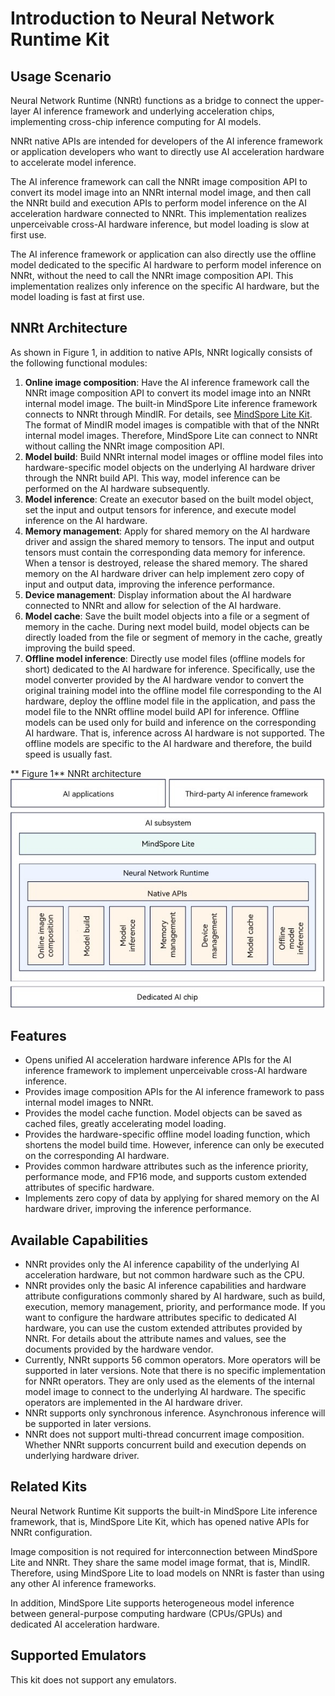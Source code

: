 # Introduction to Neural Network Runtime Kit
<!--Kit: Neural Network Runtime Kit-->
<!--Subsystem: AI-->
<!--Owner: @GbuzhidaoR-->
<!--Designer: @GbuzhidaoR-->
<!--Tester: @GbuzhidaoR-->
<!--Adviser: @ge-yafang-->

## Usage Scenario
Neural Network Runtime (NNRt) functions as a bridge to connect the upper-layer AI inference framework and underlying acceleration chips, implementing cross-chip inference computing for AI models.

NNRt native APIs are intended for developers of the AI inference framework or application developers who want to directly use AI acceleration hardware to accelerate model inference.

The AI inference framework can call the NNRt image composition API to convert its model image into an NNRt internal model image, and then call the NNRt build and execution APIs to perform model inference on the AI acceleration hardware connected to NNRt. This implementation realizes unperceivable cross-AI hardware inference, but model loading is slow at first use.

The AI inference framework or application can also directly use the offline model dedicated to the specific AI hardware to perform model inference on NNRt, without the need to call the NNRt image composition API. This implementation realizes only inference on the specific AI hardware, but the model loading is fast at first use.

## NNRt Architecture

As shown in Figure 1, in addition to native APIs, NNRt logically consists of the following functional modules:
1. **Online image composition**: Have the AI inference framework call the NNRt image composition API to convert its model image into an NNRt internal model image. The built-in MindSpore Lite inference framework connects to NNRt through MindIR. For details, see [MindSpore Lite Kit](../mindspore/mindspore-lite-guidelines.md). The format of MindIR model images is compatible with that of the NNRt internal model images. Therefore, MindSpore Lite can connect to NNRt without calling the NNRt image composition API.
2. **Model build**: Build NNRt internal model images or offline model files into hardware-specific model objects on the underlying AI hardware driver through the NNRt build API. This way, model inference can be performed on the AI hardware subsequently.
3. **Model inference**: Create an executor based on the built model object, set the input and output tensors for inference, and execute model inference on the AI hardware.
4. **Memory management**: Apply for shared memory on the AI hardware driver and assign the shared memory to tensors. The input and output tensors must contain the corresponding data memory for inference. When a tensor is destroyed, release the shared memory. The shared memory on the AI hardware driver can help implement zero copy of input and output data, improving the inference performance.
5. **Device management**: Display information about the AI hardware connected to NNRt and allow for selection of the AI hardware.
6. **Model cache**: Save the built model objects into a file or a segment of memory in the cache. During next model build, model objects can be directly loaded from the file or segment of memory in the cache, greatly improving the build speed.
7. **Offline model inference**: Directly use model files (offline models for short) dedicated to the AI hardware for inference. Specifically, use the model converter provided by the AI hardware vendor to convert the original training model into the offline model file corresponding to the AI hardware, deploy the offline model file in the application, and pass the model file to the NNRt offline model build API for inference. Offline models can be used only for build and inference on the corresponding AI hardware. That is, inference across AI hardware is not supported. The offline models are specific to the AI hardware and therefore, the build speed is usually fast.

** Figure 1** NNRt architecture
!["NNRt architecture"](figures/zh-cn_neural_network_runtime_intro.jpg)

## Features

- Opens unified AI acceleration hardware inference APIs for the AI inference framework to implement unperceivable cross-AI hardware inference.
- Provides image composition APIs for the AI inference framework to pass internal model images to NNRt.
- Provides the model cache function. Model objects can be saved as cached files, greatly accelerating model loading.
- Provides the hardware-specific offline model loading function, which shortens the model build time. However, inference can only be executed on the corresponding AI hardware.
- Provides common hardware attributes such as the inference priority, performance mode, and FP16 mode, and supports custom extended attributes of specific hardware.
- Implements zero copy of data by applying for shared memory on the AI hardware driver, improving the inference performance.

## Available Capabilities

- NNRt provides only the AI inference capability of the underlying AI acceleration hardware, but not common hardware such as the CPU.
- NNRt provides only the basic AI inference capabilities and hardware attribute configurations commonly shared by AI hardware, such as build, execution, memory management, priority, and performance mode. If you want to configure the hardware attributes specific to dedicated AI hardware, you can use the custom extended attributes provided by NNRt. For details about the attribute names and values, see the documents provided by the hardware vendor.
- Currently, NNRt supports 56 common operators. More operators will be supported in later versions. Note that there is no specific implementation for NNRt operators. They are only used as the elements of the internal model image to connect to the underlying AI hardware. The specific operators are implemented in the AI hardware driver.
- NNRt supports only synchronous inference. Asynchronous inference will be supported in later versions.
- NNRt does not support multi-thread concurrent image composition. Whether NNRt supports concurrent build and execution depends on underlying hardware driver.

## Related Kits

<!--RP1-->
Neural Network Runtime Kit supports the built-in MindSpore Lite inference framework, that is, MindSpore Lite Kit, which has opened native APIs for NNRt configuration.

Image composition is not required for interconnection between MindSpore Lite and NNRt. They share the same model image format, that is, MindIR. Therefore, using MindSpore Lite to load models on NNRt is faster than using any other AI inference frameworks.

In addition, MindSpore Lite supports heterogeneous model inference between general-purpose computing hardware (CPUs/GPUs) and dedicated AI acceleration hardware.
<!--RP1End-->

## Supported Emulators
This kit does not support any emulators.

